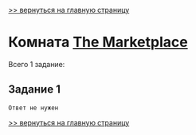 [>> вернуться на главную страницу](https://github.com/BEPb/tryhackme/blob/master/README.md)

# Комната [The Marketplace](https://tryhackme.com/r/room/marketplace) 

Всего 1 заданиe:
## Задание 1

```commandline
Ответ не нужен
```

[>> вернуться на главную страницу](https://github.com/BEPb/tryhackme/blob/master/README.md)